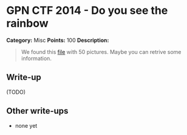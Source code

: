 # GPN CTF 2014 - Do you see the rainbow

**Category:** Misc
**Points:** 100
**Description:**

> We found this [file](files_a1480b39f37c24308e8881d9374baa8d.rar) with 50 pictures. Maybe you can retrive some information.

## Write-up

(TODO)

## Other write-ups

* none yet
